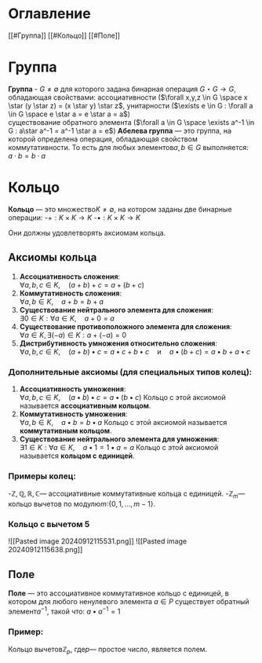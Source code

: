 # Оглавление
[[#Группа]]
[[#Кольцо]]
[[#Поле]]
# Группа
**Группа** - $G \neq \emptyset$ для которого задана бинарная операция $G\star G \to G$, обладающая свойствами:
    ассоциативности ($\forall x,y,z \in G \space x \star (y \star z) = (x \star y) \star z$,
    унитарности ($\exists e \in G : \forall a \in G \space e \star a = e \star a = a$)  
    существование обратного элемента ($\forall a \in G \space \exists a^-1 \in G : a\star a^-1 = a^-1 \star a = e$)
**Абелева группа** — это группа, на которой определена операция, обладающая свойством коммутативности. То есть для любых элементов$a, b \in G$ выполняется:
$a \cdot b = b \cdot a$
# Кольцо

**Кольцо** — это множество$K \neq \emptyset$, на котором заданы две бинарные операции:
-$+ : K \times K \to K$
-$\bullet : K \times K \to K$

Они должны удовлетворять аксиомам кольца.
## Аксиомы кольца

1. **Ассоциативность сложения**:  
$\forall a, b, c \in K, \quad (a + b) + c = a + (b + c)$
2. **Коммутативность сложения**:  
$\forall a, b \in K, \quad a + b = b + a$
3. **Существование нейтрального элемента для сложения**:  
$\exists 0 \in K : \forall a \in K, \quad a + 0 = a$
4. **Существование противоположного элемента для сложения**:  
$\forall a \in K, \exists (-a) \in K : a + (-a) = 0$
5. **Дистрибутивность умножения относительно сложения**:  
$\forall a, b, c \in K, \quad (a + b) \bullet c = a \bullet c + b \bullet c \quad \text{и} \quad a \bullet (b + c) = a \bullet b + a \bullet c$

### Дополнительные аксиомы (для специальных типов колец):

1. **Ассоциативность умножения**:  
$\forall a, b, c \in K, \quad (a \bullet b) \bullet c = a \bullet (b \bullet c)$
   Кольцо с этой аксиомой называется **ассоциативным кольцом**.
2. **Коммутативность умножения**:  
$\forall a, b \in K, \quad a \bullet b = b \bullet a$
   Кольцо с этой аксиомой называется **коммутативным кольцом**.
3. **Существование нейтрального элемента для умножения**:  
$\exists 1 \in K : \forall a \in K, \quad a \bullet 1 = 1 \bullet a = a$
   Кольцо с этой аксиомой называется **кольцом с единицей**.

### Примеры колец:
-$\mathbb{Z}, \mathbb{Q}, \mathbb{R}, \mathbb{C}$— ассоциативные коммутативные кольца с единицей.
-$\mathbb{Z}_m$— кольцо вычетов по модулю$m$:$\{0, 1, \ldots, m-1\}$.
### Кольцо с вычетом 5
![[Pasted image 20240912115531.png]]
![[Pasted image 20240912115638.png]]

## Поле
**Поле** — это ассоциативное коммутативное кольцо с единицей, в котором для любого ненулевого элемента $a \in P$ существует обратный элемент$a^{-1}$, такой что:
$a \bullet a^{-1} = 1$
### Пример:
Кольцо вычетов$\mathbb{Z}_p$, где$p$— простое число, является полем.